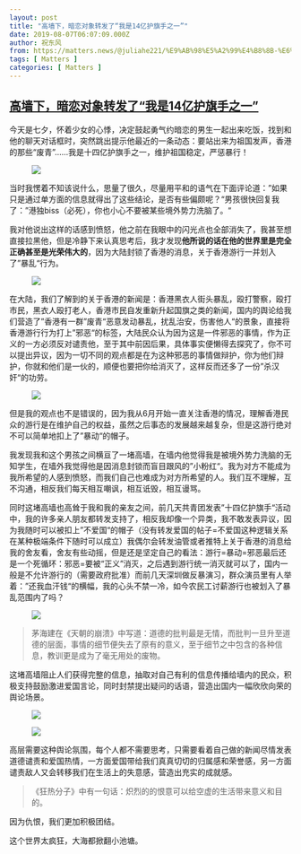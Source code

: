 ```yaml
---
layout: post
title: "高墙下，暗恋对象转发了“我是14亿护旗手之一”"
date: 2019-08-07T06:07:09.000Z
author: 祝东风
from: https://matters.news/@juliahe221/%E9%AB%98%E5%A2%99%E4%B8%8B-%E6%9A%97%E6%81%8B%E5%AF%B9%E8%B1%A1%E8%BD%AC%E5%8F%91%E4%BA%86-%E6%88%91%E6%98%AF14%E4%BA%BF%E6%8A%A4%E6%97%97%E6%89%8B%E4%B9%8B%E4%B8%80-zdpuAwmTQASn7QycGJ9ET3bLD2sFKo7izQCGdQ8dVyMD9xtyQ
tags: [ Matters ]
categories: [ Matters ]
---
```

<!--1565158029000-->
[高墙下，暗恋对象转发了“我是14亿护旗手之一”](https://matters.news/@juliahe221/%E9%AB%98%E5%A2%99%E4%B8%8B-%E6%9A%97%E6%81%8B%E5%AF%B9%E8%B1%A1%E8%BD%AC%E5%8F%91%E4%BA%86-%E6%88%91%E6%98%AF14%E4%BA%BF%E6%8A%A4%E6%97%97%E6%89%8B%E4%B9%8B%E4%B8%80-zdpuAwmTQASn7QycGJ9ET3bLD2sFKo7izQCGdQ8dVyMD9xtyQ)
------

<div>
<p>今天是七夕，怀着少女的心悸，决定鼓起勇气约暗恋的男生一起出来吃饭，找到和他的聊天对话框时，突然跳出提示他最近的一条动态：要站出来为祖国发声，香港的那些“废青”......我是十四亿护旗手之一，维护祖国稳定，严惩暴行！</p><figure class="image"><img src="https://assets.matters.news/embed/014a50e6-521d-437f-8b03-40432716d2bf/%E5%9B%BE%E7%89%872.png" data-asset-id="014a50e6-521d-437f-8b03-40432716d2bf" referrerpolicy="no-referrer"><figcaption><span></span></figcaption></figure><p>当时我愣着不知该说什么，思量了很久，尽量用平和的语气在下面评论道：”如果只是通过单方面的信息就得出了这些结论，是否有些偏颇呢？“男孩很快回复我了：”港独biss（必死），你也小心不要被某些境外势力洗脑了。“</p><p>我对他说出这样的话感到愤怒，他之前在我眼中的闪光点也全部消失了，我甚至想直接拉黑他，但是冷静下来认真思考后，我才发现<strong>他所说的话在他的世界里是完全正确甚至是光荣伟大的</strong>，因为大陆封锁了香港的消息，关于香港游行一并划入了”暴乱“行为。</p><figure class="image"><img src="https://assets.matters.news/embed/81b21903-809c-4fc5-b993-5c9ca0cafed2/%E5%9B%BE%E7%89%876.png" data-asset-id="81b21903-809c-4fc5-b993-5c9ca0cafed2" referrerpolicy="no-referrer"><figcaption><span></span></figcaption></figure><p>在大陆，我们了解到的关于香港的新闻是：香港黑衣人街头暴乱，殴打警察，殴打市民，黑衣人殴打老人，香港市民自发重新升起国旗之类的新闻，国内的舆论给我们营造了”香港有一群”废青“恶意发动暴乱，扰乱治安，伤害他人“的景象，直接将香港游行行为打上”邪恶“的标签，大陆民众认为因为这是一件邪恶的事情，作为正义的一方必须反对谴责他，至于其中前因后果，具体事实便懒得去探究了，你不可以提出异议，因为一切不同的观点都是在为这种邪恶的事情做辩护，你为他们辩护，你就和他们是一伙的，顺便也要把你给消灭了，这样反而还多了一份”杀汉奸“的功劳。</p><figure class="image"><img src="https://assets.matters.news/embed/955f1b9a-f66d-49fd-bf3a-b45b35bdc665/fire-shot-capture-032-%E9%A6%99%E6%B8%AF-%E7%99%BE%E5%BA%A6%E6%90%9C%E7%B4%A2-www-baidu-com.png" data-asset-id="955f1b9a-f66d-49fd-bf3a-b45b35bdc665" referrerpolicy="no-referrer"><figcaption><span></span></figcaption></figure><p>但是我的观点也不是错误的，因为我从6月开始一直关注香港的情况，理解香港民众的游行是在维护自己的权益，虽然之后事态的发展越来越复杂，但是这游行绝对不可以简单地扣上了”暴动“的帽子。</p><p>我发现我和这个男孩之间横亘了一堵高墙，在墙内他觉得我是被境外势力洗脑的无知学生，在墙外我觉得他是因消息封锁而盲目跟风的”小粉红“。我为对方不能成为我所希望的人感到愤怒，而我们自己也难成为对方所希望的人。我们互不理解，互不沟通，相反我们每天相互嘲讽，相互诋毁，相互谩骂。</p><p>同时这堵高墙也高耸于我和我的亲友之间，前几天共青团发表”十四亿护旗手“活动中，我的许多亲人朋友都转发支持了，相反我却像一个异类，我不敢发表异议，因为我随时可以被扣上”不爱国“的帽子（没有转发爱国的帖子=不爱国这种逻辑关系在某种极端条件下随时可以成立）我偶尔会转发油管或者推特上关于香港的消息给我的舍友看，舍友有些动摇，但是还是坚定自己的看法：游行=暴动=邪恶最后还是一个死循环：邪恶=要被“正义”消灭，之后遇到游行统一消灭就可以了，国内一般是不允许游行的（需要政府批准）而前几天深圳做反暴演习，群众演员里有人举着：”还我血汗钱“的横幅，我的心头不禁一冷，如今农民工讨薪游行也被划入了暴乱范围内了吗？</p><figure class="image"><img src="https://assets.matters.news/embed/79b9d2ba-376a-4e52-a91b-39377d38bf16/83025aafa40f4bfbc2aefa052a7747f5f7361825.jpeg" data-asset-id="79b9d2ba-376a-4e52-a91b-39377d38bf16" referrerpolicy="no-referrer"><figcaption><span></span></figcaption></figure><blockquote>茅海建在《天朝的崩溃》中写道：道德的批判最是无情，而批判一旦升至道德的层面，事情的细节便失去了原有的意义，至于细节之中包含的各种信息，教训更是成为了毫无用处的废物。</blockquote><p>这堵高墙阻止人们获得完整的信息，抽取对自己有利的信息传播给墙内的民众，积极支持鼓励激进爱国言论，同时封禁提出疑问的话语，营造出国内一幅欣欣向荣的舆论场景。</p><figure class="image"><img src="https://assets.matters.news/embed/7e8522ec-b928-45a3-95bd-b719df21ed31/%E5%9B%BE%E7%89%871.png" data-asset-id="7e8522ec-b928-45a3-95bd-b719df21ed31" referrerpolicy="no-referrer"><figcaption><span></span></figcaption></figure><figure class="image"><img src="https://assets.matters.news/embed/e58be07c-9f7b-4fb3-adb2-8ea6a9a5ceba/%E5%9B%BE%E7%89%874.jpg" data-asset-id="e58be07c-9f7b-4fb3-adb2-8ea6a9a5ceba" referrerpolicy="no-referrer"><figcaption><span></span></figcaption></figure><p>高层需要这种舆论氛围，每个人都不需要思考，只需要看着自己做的新闻尽情发表道德谴责和爱国热情，一方面爱国带给我们真真切切的归属感和荣誉感，另一方面谴责敌人又会转移我们在生活上的失意感，营造出充实的成就感。</p><blockquote>《狂热分子》中有一句话：炽烈的的恨意可以给空虚的生活带来意义和目的。</blockquote><p>因为仇恨，我们更加积极团结。</p><p>这个世界太疯狂，大海都掀翻小池塘。</p>
</div>
